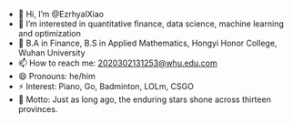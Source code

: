 - 👋 Hi, I’m @EzrhyalXiao
- 👀 I’m interested in quantitative finance, data science, machine learning and optimization
- 💞️ B.A in Finance, B.S in Applied Mathematics, Hongyi Honor College, Wuhan University
- 📫 How to reach me: 2020302131253@whu.edu.com
- 😄 Pronouns: he/him
- ⚡ Interest: Piano, Go, Badminton, LOLm, CSGO 
- 🌱 Motto: Just as long ago, the enduring stars shone across thirteen provinces.

